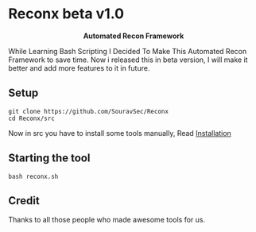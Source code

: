 # Reconx beta v1.0
<p align="center">
  <b>Automated Recon Framework</b>
</p>

While Learning Bash Scripting I  Decided To Make This Automated Recon Framework to save time.
Now i released this in beta version, I will make it better and add more features to it in future.

## Setup
    git clone https://github.com/SouravSec/Reconx
    cd Reconx/src
 Now in src you have to install some tools manually, Read [Installation](src/test)
 
 ## Starting the tool
    bash reconx.sh
    
 **Credit**
 ---
 Thanks to all those people who made awesome tools for us.
 
 
    
    
